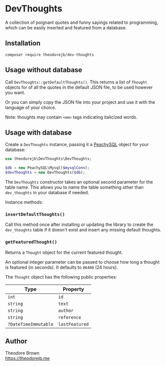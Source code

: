 # DevThoughts

A collection of poignant quotes and funny sayings related to programming,
which can be easily inserted and featured from a database.

## Installation

`composer require theodorejb/dev-thoughts`

## Usage without database

Call `DevThoughts::getDefaultThoughts()`.
This returns a list of `Thought` objects for of all the quotes in the default JSON file, to be used however you want.

Or you can simply copy the JSON file into your project and use it with the language of your choice.

Note: thoughts may contain `<em>` tags indicating italicized words.

## Usage with database

Create a `DevThoughts` instance, passing it a [PeachySQL](https://github.com/theodorejb/peachy-sql/)
object for your database:

```php
use theodorejb\DevThoughts\DevThoughts;

$db = new PeachySQL\Mysql($mysqlConn);
$devThoughts = new DevThoughts($db);
```

The `DevThoughts` constructor takes an optional second parameter for the table name.
This allows you to name the table something other than `dev_thoughts` in your database if needed.

Instance methods:

### `insertDefaultThoughts()`

Call this method once after installing or updating the library to create the `dev_thoughts`
table if it doesn't exist and insert any missing default thoughts.

### `getFeaturedThought()`

Returns a `Thought` object for the current featured thought.

An optional integer parameter can be passed to choose how long a thought is featured (in seconds).
It defaults to `86400` (24 hours).

The `Thought` object has the following public properties:

| Type                 | Property       |
|----------------------|----------------|
| `int`                | `id`           |
| `string`             | `text`         |
| `string`             | `author`       |
| `string`             | `reference`    |
| `?DateTimeImmutable` | `lastFeatured` |


## Author

Theodore Brown  
<https://theodorejb.me>
